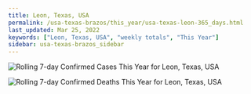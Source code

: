 ```yaml
---
title: Leon, Texas, USA
permalink: /usa-texas-brazos/this_year/usa-texas-leon-365_days.html
last_updated: Mar 25, 2022
keywords: ["Leon, Texas, USA", "weekly totals", "This Year"]
sidebar: usa-texas-brazos_sidebar
---
```


![Rolling 7-day Confirmed Cases This Year for Leon, Texas, USA](/covid_tracker/images/graphs/usa-texas-leon-rolling_7_days_confirmed-365_days_graph.png)

![Rolling 7-day Confirmed Deaths This Year for Leon, Texas, USA](/covid_tracker/images/graphs/usa-texas-leon-rolling_7_days_deaths-365_days_graph.png)
